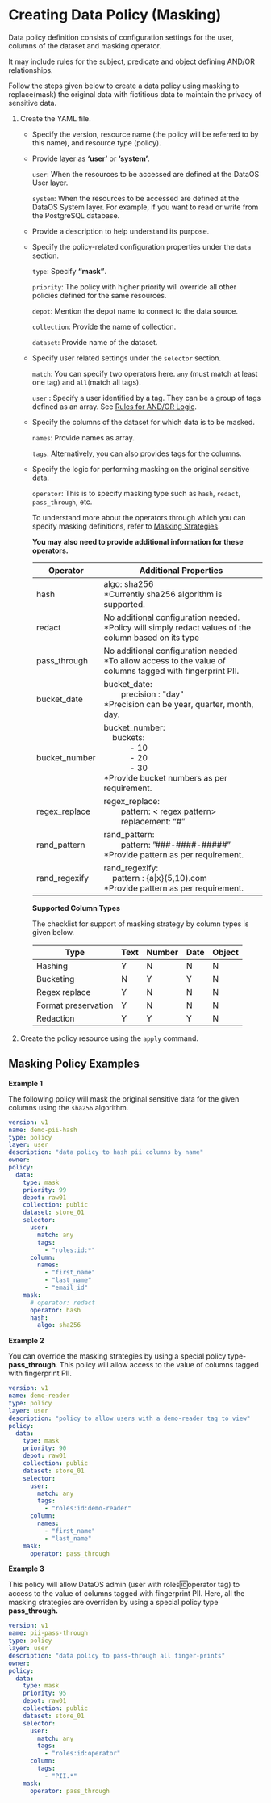 # **Creating Data Policy (Masking)**

Data policy definition consists of configuration settings for the user, columns of the dataset and masking operator.

It may include rules for the subject, predicate and object defining AND/OR relationships.

Follow the steps given below to create a data policy using masking to replace(mask) the original  data with fictitious data to maintain the privacy of sensitive data.

1. Create the YAML file. 
    -  Specify the version, resource name (the policy will be referred to by this name), and resource type (policy). 
    -  Provide layer as **‘user’** or **‘system’**. 
        
        `user`: When the resources to be accessed are defined at the DataOS User layer.
        
        `system`: When the resources to be accessed are defined at the DataOS System layer. For example, if you want to read or write from the PostgreSQL database.
        
    -  Provide a description to help understand its purpose.
    -  Specify the policy-related configuration properties under the `data` section.
        
        `type`: Specify **“mask”**.
        
        `priority`: The policy with higher priority will override all other policies defined for the same resources.
        
        `depot`: Mention the depot name to connect to the data source.
        
        `collection`: Provide the name of collection.
        
        `dataset`: Provide name of the dataset.
        
    -  Specify user related settings under the `selector` section.
        
        `match`: You can specify two operators here. `any` (must match at least one tag) and `all`(match all tags).
        
        `user` : Specify a user identified by a tag. They can be a group of tags defined as an array. See [Rules for AND/OR Logic](Rules%20for%20AND%20OR%20Logic.md).
        
    -  Specify the columns of the dataset for which data is to be masked.
        
        `names`: Provide names as array.
        
        `tags`: Alternatively, you can also provides tags for the columns.
        
    -  Specify the logic for performing masking on the original sensitive data.
        
        `operator`: This is to specify masking type such as `hash`, `redact`, `pass_through`, etc.
        
        To understand more about the operators through which you can specify masking definitions, refer to [Masking Strategies](../Policy.md).
        
        **You may also need to provide additional information for these operators.**
        
        <center>
        
        | Operator | Additional Properties |
        | --- | --- |
        | hash | algo: sha256 <br>*Currently sha256 algorithm is supported. |
        | redact | No additional configuration needed. <br>*Policy will simply redact values of the column based on its type |
        | pass_through | No additional configuration needed <br>*To allow access to the value of columns tagged with fingerprint PII. |
        | bucket_date | bucket_date: <br>&nbsp;&nbsp;&nbsp;&nbsp;&nbsp;&nbsp;&nbsp;&nbsp;precision : "day" <br>*Precision can be year, quarter, month, day. |
        | bucket_number | bucket_number: <br>&nbsp;&nbsp;&nbsp;&nbsp;buckets: <br>&nbsp;&nbsp;&nbsp;&nbsp;&nbsp;&nbsp;&nbsp;&nbsp;&nbsp;&nbsp;&nbsp;&nbsp;- 10 <br>&nbsp;&nbsp;&nbsp;&nbsp;&nbsp;&nbsp;&nbsp;&nbsp;&nbsp;&nbsp;&nbsp;&nbsp;- 20 <br>&nbsp;&nbsp;&nbsp;&nbsp;&nbsp;&nbsp;&nbsp;&nbsp;&nbsp;&nbsp;&nbsp;&nbsp;- 30 <br>*Provide bucket numbers as per requirement. |
        | regex_replace | regex_replace: <br>&nbsp;&nbsp;&nbsp;&nbsp;&nbsp;&nbsp;&nbsp;&nbsp;pattern: < regex pattern> <br>&nbsp;&nbsp;&nbsp;&nbsp;&nbsp;&nbsp;&nbsp;&nbsp;replacement: “#” |
        | rand_pattern | rand_pattern: <br>&nbsp;&nbsp;&nbsp;&nbsp;&nbsp;&nbsp;&nbsp;&nbsp;pattern: ”###-####-#####” <br>*Provide pattern as per requirement. |
        | rand_regexify | rand_regexify: <br>&nbsp;&nbsp;&nbsp;&nbsp;pattern : {a\|x}(5,10).com <br>*Provide pattern as per requirement. |
        
        </center>
        
        **Supported Column Types**
        
        The checklist for support of masking strategy by column types is given below.
        
        <center>

        | Type | Text | Number | Date | Object |
        | --- | --- | --- | --- | --- |
        | Hashing | Y | N | N | N |
        | Bucketing | N | Y | Y | N |
        | Regex replace | Y | N | N | N |
        | Format preservation | Y | N | N | N |
        | Redaction | Y | Y | Y | N |

        </center>
        
2. Create the policy resource using the  `apply` command.

## **Masking Policy Examples**

**Example 1**

The following policy will mask the original sensitive data for the given columns using the `sha256` algorithm.

```yaml
version: v1
name: demo-pii-hash
type: policy
layer: user
description: "data policy to hash pii columns by name"
owner:
policy:
  data:
    type: mask
    priority: 99
    depot: raw01
    collection: public
    dataset: store_01
    selector:
      user:
        match: any
        tags:
          - "roles:id:*"
      column:
        names:
          - "first_name"
          - "last_name"
          - "email_id"
    mask:
      # operator: redact
      operator: hash
      hash:
        algo: sha256
```

**Example 2**

You can override the masking strategies by using a special policy type- **pass_through**. This policy will allow access to the value of columns tagged with fingerprint PII.

```yaml
version: v1
name: demo-reader
type: policy
layer: user
description: "policy to allow users with a demo-reader tag to view"
policy:
  data:
    type: mask
    priority: 90
    depot: raw01
    collection: public
    dataset: store_01
    selector:
      user:
        match: any
        tags:
          - "roles:id:demo-reader"
      column:
        names:
          - "first_name"
          - "last_name"
    mask:
      operator: pass_through
```

**Example 3**

This policy will allow DataOS admin (user with roles:id:operator tag) to access to the value of columns tagged with fingerprint PII. Here, all the masking strategies are overriden by using a special policy type **pass_through.**

```yaml
version: v1
name: pii-pass-through
type: policy
layer: user
description: "data policy to pass-through all finger-prints"
owner:
policy:
  data:
    type: mask
    priority: 95
    depot: raw01
    collection: public
    dataset: store_01
    selector:
      user:
        match: any
        tags:
          - "roles:id:operator"
      column:
        tags:
          - "PII.*"
    mask:
      operator: pass_through
```